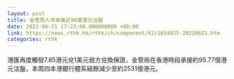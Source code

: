 ```yaml
---
layout: post
title: 金管局入市承接近96億港元沽盤
date: 2022-06-21 17:23:00.000000000 +08:00
link: https://news.rthk.hk/rthk/ch/component/k2/1654025-20220621.htm
categories: rthk
---
```


港匯再度觸發7.85港元兌1美元弱方兌換保證，金管局在香港時段承接約95.77億港元沽盤，本周四本港銀行體系結餘減少至約2531億港元。
